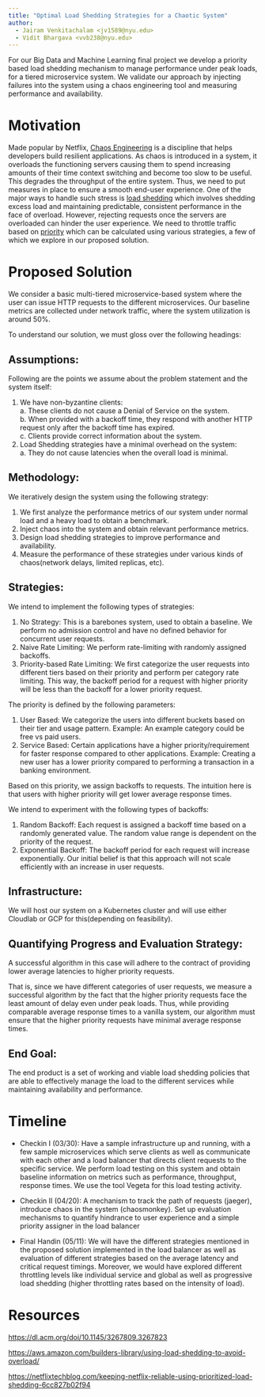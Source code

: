 ```yaml
---
title: "Optimal Load Shedding Strategies for a Chaotic System"
author:
  - Jairam Venkitachalam <jv1589@nyu.edu>
  - Vidit Bhargava <vvb238@nyu.edu>
---
```


For our Big Data and Machine Learning final project we develop a priority based load shedding mechanism to manage performance under peak loads, for a tiered microservice system. We validate our approach by injecting failures into the system using a chaos engineering tool and measuring performance and availability.


# Motivation

Made popular by Netflix, [Chaos Engineering](https://principlesofchaos.org/) is a discipline that helps developers build resilient applications. As chaos is introduced in a system, it overloads the functioning servers causing them to spend increasing amounts of their time context switching and become too slow to be useful. This degrades the throughput of the entire system. Thus, we need to put measures in place to ensure a smooth end-user experience. One of the major ways to handle such stress is [load shedding](https://aws.amazon.com/builders-library/using-load-shedding-to-avoid-overload/) which involves shedding excess load and maintaining predictable, consistent performance in the face of overload.
 However, rejecting requests once the servers are overloaded can hinder the user experience.  We need to throttle traffic based on [priority](https://netflixtechblog.com/keeping-netflix-reliable-using-prioritized-load-shedding-6cc827b02f94) which can be calculated using various strategies, a few of which we explore in our proposed solution. 


# Proposed Solution

We consider a basic multi-tiered microservice-based system where the user can issue HTTP requests to the different microservices. Our baseline metrics are collected under network traffic, where the system utilization is around 50%. 

To understand our solution, we must gloss over the following headings:

## Assumptions:

Following are the points we assume about the problem statement and the system itself:<br>
1. We have non-byzantine clients: <br>
  a. These clients do not cause a Denial of Service on the system. <br>
  b. When provided with a backoff time, they respond with another HTTP request only after the backoff time has expired. <br>
  c. Clients provide correct information about the system. <br>
3. Load Shedding strategies have a minimal overhead on the system: <br>
  a. They do not cause latencies when the overall load is minimal.<br>

## Methodology:

We iteratively design the system using the following strategy:
1. We first analyze the performance metrics of our system under normal load and a heavy load to obtain a benchmark.
2. Inject chaos into the system and obtain relevant performance metrics.
3. Design load shedding strategies to improve performance and availability.
4. Measure the performance of these strategies under various kinds of chaos(network delays, limited replicas, etc).

## Strategies:

We intend to implement the following types of strategies:
1. No Strategy: This is a barebones system, used to obtain a baseline. We perform no admission control and have no defined behavior for concurrent user requests.
2. Naive Rate Limiting: We perform rate-limiting with randomly assigned backoffs.
3. Priority-based Rate Limiting: We first categorize the user requests into different tiers based on their priority and perform per category rate limiting. This way, the backoff period for a request with higher priority will be less than the backoff for a lower priority request.


The priority is defined by the following parameters:
1. User Based: We categorize the users into different buckets based on their tier and usage pattern. Example: An example category could be free vs paid users.
2. Service Based: Certain applications have a higher priority/requirement for faster response compared to other applications. Example: Creating a new user has a lower priority compared to performing a transaction in a banking environment.

Based on this priority, we assign backoffs to requests. The intuition here is that users
with higher priority will get lower average response times. 


We intend to experiment with the following types of backoffs:
1. Random Backoff: Each request is assigned a backoff time based on a randomly generated value. The random value range is dependent on the priority of the request.
2. Exponential Backoff: The backoff period for each request will increase exponentially. Our initial belief is that this approach will not scale efficiently with an increase in user requests.


## Infrastructure:

We will host our system on a Kubernetes cluster and will use either Cloudlab or GCP for this(depending on feasibility). 

## Quantifying Progress and Evaluation Strategy:

A successful algorithm in this case will adhere to the contract of providing lower average latencies to higher priority requests.

That is, since we have different categories of user requests, we measure a successful algorithm by the fact that the higher priority requests face the least amount of delay even under peak loads. Thus, while providing comparable average response times to a vanilla system, our algorithm must ensure that the higher priority requests have minimal average response times.

## End Goal:

The end product is a set of working and viable load shedding policies that are able to effectively manage the load to the different services while maintaining availability and performance.



# Timeline

* Checkin I (03/30): Have a sample infrastructure up and running, with a few sample microservices which serve clients as well as communicate with each other and a load balancer that directs client requests to the specific service. We perform load testing on this system and obtain baseline information on metrics such as performance, throughput, response times. We use the tool Vegeta for this load testing activity.

* Checkin II (04/20): A mechanism to track the path of requests (jaeger), introduce chaos in the system (chaosmonkey). Set up evaluation mechanisms to quantify hindrance to user experience and a simple priority assigner in the load balancer

* Final Handin (05/11): We will have the different strategies mentioned in the proposed solution implemented in the load balancer as well as evaluation of different strategies based on the average latency and critical request timings. Moreover, we would have explored different throttling levels like individual service and global as well as progressive load shedding (higher throttling rates based on the intensity of load).


# Resources

https://dl.acm.org/doi/10.1145/3267809.3267823

https://aws.amazon.com/builders-library/using-load-shedding-to-avoid-overload/

https://netflixtechblog.com/keeping-netflix-reliable-using-prioritized-load-shedding-6cc827b02f94


